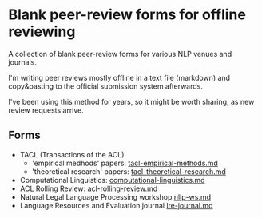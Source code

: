 # Blank peer-review forms for offline reviewing

A collection of blank peer-review forms for various NLP venues and journals.

I'm writing peer reviews mostly offline in a text file (markdown) and copy&pasting to the official submission system afterwards.

I've been using this method for years, so it might be worth sharing, as new review requests arrive.

## Forms

* TACL (Transactions of the ACL)
  * 'empirical medhods' papers: [tacl-empirical-methods.md](tacl-empirical-methods.md)
  * 'theoretical research' papers: [tacl-theoretical-research.md](tacl-theoretical-research.md)
* Computational Linguistics: [computational-linguistics.md](computational-linguistics.md)
* ACL Rolling Review: [acl-rolling-review.md](acl-rolling-review.md)
* Natural Legal Language Processing workshop [nllp-ws.md](nllp-ws.md)
* Language Resources and Evaluation journal [lre-journal.md](lre-journal.md)
